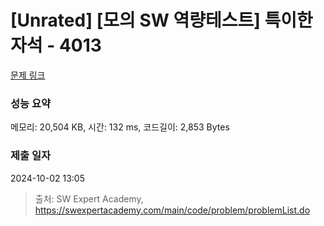 # [Unrated] [모의 SW 역량테스트] 특이한 자석 - 4013 

[문제 링크](https://swexpertacademy.com/main/code/problem/problemDetail.do?contestProbId=AWIeV9sKkcoDFAVH) 

### 성능 요약

메모리: 20,504 KB, 시간: 132 ms, 코드길이: 2,853 Bytes

### 제출 일자

2024-10-02 13:05



> 출처: SW Expert Academy, https://swexpertacademy.com/main/code/problem/problemList.do